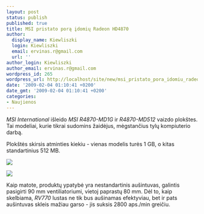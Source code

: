 ```yaml
---
layout: post
status: publish
published: true
title: MSI pristato porą įdomių Radeon HD4870
author:
  display_name: Kiewliszki
  login: Kiewliszki
  email: ervinas.r@gmail.com
  url: ''
author_login: Kiewliszki
author_email: ervinas.r@gmail.com
wordpress_id: 265
wordpress_url: http://localhost/site/new/msi_pristato_pora_idomiu_radeon_hd4870/
date: '2009-02-04 01:10:41 +0200'
date_gmt: '2009-02-04 01:10:41 +0200'
categories:
- Naujienos
---
```

<p><i>MSI International</i> išleido <i>MSI R4870-MD1G</i> ir <i>R4870-MD512</i> vaizdo plokštes. Tai modeliai, kurie tikrai sudomins žaidėjus, mėgstančius tylų kompiuterio darbą.</p>
<p>Plokštės skirsis atminties kiekiu - vienas modelis turės 1 GB, o kitas standartinius 512 MB. </p>
<p><img src="http://svarke.technews.lt/MSI.jpg" /></p>
<p><img src="http://svarke.technews.lt/MSI2.jpg" /></p>
<p>Kaip matote, produktų ypatybė yra nestandartinis aušintuvas, galintis pasigirti 90 mm ventiliatoriumi, vietoj paprastų 80 mm. Dėl to, kaip skelbiama, <i>RV770</i> lustas ne tik bus aušinamas efektyviau, bet ir pats aušintuvas skleis mažiau garso - jis suksis 2800 aps./min greičiu.</p>
